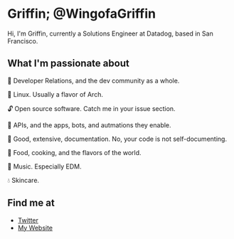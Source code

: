 # Griffin; @WingofaGriffin
Hi, I'm Griffin, currently a Solutions Engineer at Datadog, based in San Francisco.

## What I'm passionate about
🥑 Developer Relations, and the dev community as a whole.

🐧 Linux. Usually a flavor of Arch.

🔓 Open source software. Catch me in your issue section.

🤖 APIs, and the apps, bots, and autmations they enable.

📝 Good, extensive, documentation. No, your code is not self-documenting.

🥘 Food, cooking, and the flavors of the world.

🎵 Music. Especially EDM.

💧 Skincare.

## Find me at
- [Twitter](https://twitter.com/WingofaGriffin)
- [My Website](https://griffin.run)
